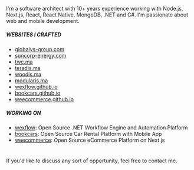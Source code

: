 I'm a software architect with 10+ years experience working with Node.js, Next.js, React, React Native, MongoDB, .NET and C#. I'm passionate about web and mobile development.

##### WEBSITES I CRAFTED
- [globalys-group.com](https://globalys-group.com/)
- [suncorp-energy.com](https://suncorp-energy.com)
- [twc.ma](https://twc.ma/)
- [teradis.ma](https://teradis.ma/)
- [woodis.ma](https://woodis.ma/)
- [modularis.ma](https://modularis.ma/)
- [wexflow.github.io](https://wexflow.github.io/)
- [bookcars.github.io](https://bookcars.github.io/)
- [weecommerce.github.io](https://weecommerce.github.io/)

##### WORKING ON
- [wexflow](https://wexflow.github.io/): Open Source .NET Workflow Engine and Automation Platform
- [bookcars](https://bookcars.github.io/): Open Source Car Rental Platform with Mobile App
- [weecommerce](https://weecommerce.github.io/): Open Source eCommerce Platform on Next.js

#
If you'd like to discuss any sort of opportunity, feel free to contact me.

